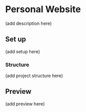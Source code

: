 # Personal Website
(add description here)

## Set up
(add setup here)

### Structure
(add project structure here)

## Preview
(add preview here)
